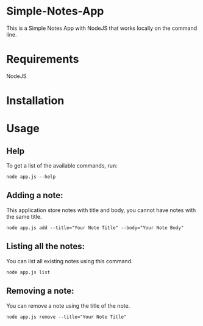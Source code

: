 # Simple-Notes-App

This is a Simple Notes App with NodeJS that works locally on the command line.

# Requirements

NodeJS

# Installation

# Usage

## Help

To get a list of the available commands, run:

`node app.js --help`

## Adding a note:

This application store notes with title and body, you cannot have notes with the same title.

`node app.js add --title="Your Note Title" --body="Your Note Body"`

## Listing all the notes:

You can list all existing notes using this command.

`node app.js list`

## Removing a note:

You can remove a note using the title of the note.

`node app.js remove --title="Your Note Title"`
